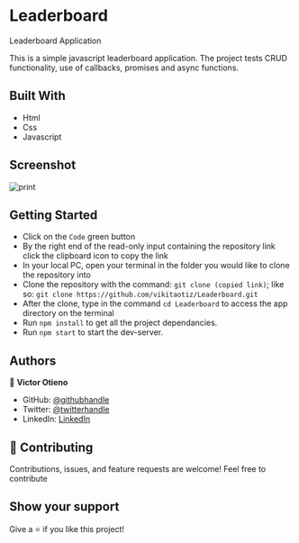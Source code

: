 # Leaderboard

Leaderboard Application

This is a simple javascript leaderboard application. The project tests CRUD functionality,
use of callbacks, promises and async functions.

## Built With

- Html
- Css
- Javascript

## Screenshot

![print](https://user-images.githubusercontent.com/42869046/131627308-43743020-b791-4bfa-b695-be672cf89d59.JPG)

## Getting Started

- Click on the `Code` green button
- By the right end of the read-only input containing the repository link click the clipboard icon to copy the link
- In your local PC, open your terminal in the folder you would like to clone the repository into
- Clone the repository with the command: `git clone (copied link)`; like so: `git clone https://github.com/vikitaotiz/Leaderboard.git`
- After the clone, type in the command `cd Leaderboard` to access the app directory on the terminal
- Run `npm install` to get all the project dependancies.
- Run `npm start` to start the dev-server.

## Authors

:bust_in_silhouette: **Victor Otieno**

- GitHub: [@githubhandle](https://github.com/vikitaotiz)
- Twitter: [@twitterhandle](https://twitter.com/victoro29641869)
- LinkedIn: [LinkedIn](https://www.linkedin.com/in/victor-otieno-22ba7773/)

## :handshake: Contributing

Contributions, issues, and feature requests are welcome!
Feel free to contribute

## Show your support

Give a ⭐️ if you like this project!
